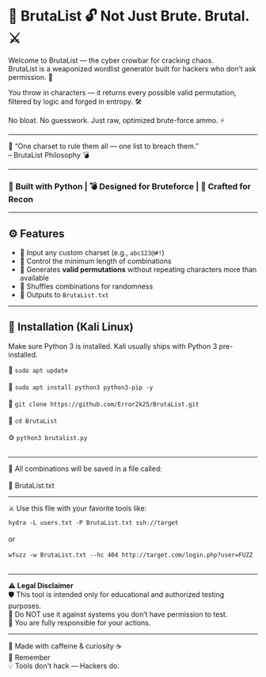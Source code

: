 # 🧠 BrutaList 🔓 Not Just Brute. Brutal. ⚔️  
Welcome to BrutaList — the cyber crowbar for cracking chaos.  
BrutaList is a weaponized wordlist generator built for hackers who don’t ask permission. 🚫  

You throw in characters — it returns every possible valid permutation, filtered by logic and forged in entropy. 🛠️

No bloat. No guesswork. Just raw, optimized brute-force ammo. ⚡

---

🧿 “One charset to rule them all — one list to breach them.”  
– BrutaList Philosophy 💣

---

### 🐍 Built with Python | 💣 Designed for Bruteforce | 🧪 Crafted for Recon

---

## ⚙️ Features

- 🔡 Input any custom charset (e.g., `abc123@#!`)  
- 📏 Control the minimum length of combinations  
- 🔁 Generates **valid permutations** without repeating characters more than available  
- 🎲 Shuffles combinations for randomness  
- 📄 Outputs to `BrutaList.txt`  

---

## 🧰 Installation (Kali Linux)

Make sure Python 3 is installed. Kali usually ships with Python 3 pre-installed.

🧰 `sudo apt update`  <br> <br>
🧰 `sudo apt install python3 python3-pip -y`  <br> <br>
🔽 `git clone https://github.com/Error2k25/BrutaList.git`  <br> <br>
📂 `cd BrutaList`  <br> <br>
⚙️ `python3 brutalist.py`  <br> <br>

---

💾 All combinations will be saved in a file called:  <br> <br>
📝 BrutaList.txt

---

⚔️ Use this file with your favorite tools like:

`hydra -L users.txt -P BrutaList.txt ssh://target`  <br> <br>
or  <br> <br>
`wfuzz -w BrutaList.txt --hc 404 http://target.com/login.php?user=FUZZ`  <br> <br>

---

⚠️ **Legal Disclaimer**  
🛡️ This tool is intended only for educational and authorized testing purposes.  
🚫 Do NOT use it against systems you don’t have permission to test.  
🧷 You are fully responsible for your actions.

---

🧠 Made with caffeine & curiosity ☕  
🔑 Remember  
💡 Tools don't hack — Hackers do.